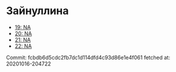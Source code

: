 # Зайнуллина
- [19: NA](19.md)
- [20: NA](20.md)
- [21: NA](21.md)
- [22: NA](22.md)

Commit: fcbdb6d5cdc2fb7dc1d114dfd4c93d86e1e4f061
 fetched at: 20201016-204722
